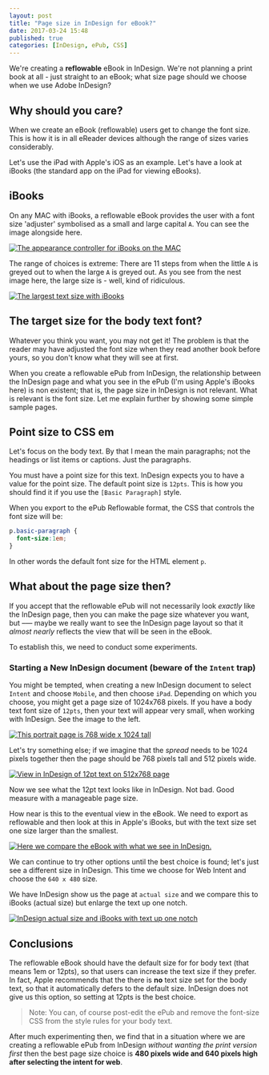 ```yaml
---
layout: post
title: "Page size in InDesign for eBook?"
date: 2017-03-24 15:48
published: true
categories: [InDesign, ePub, CSS]
---
```

We're creating a **reflowable** eBook in InDesign. We're not planning a print book at all - just straight to an eBook; what size page should we choose when we use Adobe InDesign?

## Why should you care?

When we create an eBook (reflowable) users get to change the font size. This is how it is in all eReader devices although the range of sizes varies considerably.

Let's use the iPad with Apple's iOS as an example. Let's have a look at iBooks (the standard app on the iPad for viewing eBooks).

## iBooks

On any MAC with iBooks, a reflowable eBook provides the user with a font size 'adjuster' symbolised as a small and large capital `A`. You can see the image alongside here.

[![The appearance controller for iBooks on the MAC](/images/2017/03/ibooksfontsize.png)](/images/2017/03/ibooksfontsize.png)

The range of choices is extreme: There are 11 steps from when the little `A` is greyed out to when the large `A` is greyed out. As you see from the nest image here, the large size is - well, kind of ridiculous.

[![The largest text size with iBooks](/images/2017/03/ibooksenlargedtext.png)](/images/2017/03/ibooksenlargedtext.png)

## The target size for the body text font?

Whatever you think you want, you may not get it! The problem is that the reader may have adjusted the font size when they read another book before yours, so you don't know what they will see at first.

When you create a reflowable ePub from InDesign, the relationship between the InDesign page and what you see in the ePub (I'm using Apple's iBooks here) is non existent; that is, the page size in InDesign is not relevant. What is relevant is the font size. Let me explain further by showing some simple sample pages.

## Point size to CSS em

Let's focus on the body text. By that I mean the main paragraphs; not the headings or list items or captions. Just the paragraphs.

You must have a point size for this text. InDesign expects you to have a value for the point size. The default point size is `12pts`. This is how you should find it if you use the `[Basic Paragraph]` style.

When you export to the ePub Reflowable format, the CSS that controls the font size will be:

```css
p.basic-paragraph {
  font-size:1em;
}
```
In other words the default font size for the HTML element `p`.

## What about the page size then?

If you accept that the reflowable ePub will not necessarily look _exactly_ like the InDesign page, then you can make the page size whatever you want, but –— maybe we really want to see the InDesign page layout so that it _almost nearly_ reflects the view that will be seen in the eBook.

To establish this, we need to conduct some experiments.

### Starting a New InDesign document (beware of the `Intent` trap)

You might be tempted, when creating a new InDesign document to select `Intent` and choose `Mobile`, and then choose `iPad`. Depending on which you choose, you might get a page size of 1024x768 pixels. If you have a body text font size of `12pts`, then your text will appear very small, when working with InDesign. See the image to the left.

[![This portrait page is 768 wide x 1024 tall](/images/2017/03/ipadsize12pts.png)](/images/2017/03/ipadsize12pts.png)

Let's try something else; if we imagine that the _spread_ needs to be 1024 pixels together then the page should be 768 pixels tall and 512 pixels wide.

[![View in InDesign of 12pt text on 512x768 page](/images/2017/03/pagesize768512.png)](/images/2017/03/pagesize768512.png)

Now we see what the 12pt text looks like in InDesign. Not bad. Good measure with a manageable page size.

How near is this to the eventual view in the eBook. We need to export as reflowable and then look at this in Apple's iBooks, but with the text size set one size larger than the smallest.

[![Here we compare the eBook with what we see in InDesign.](/images/2017/03/pagesize768512_epub2.png)](/images/2017/03/pagesize768512_epub2.png)

We can continue to try other options until the best choice is found; let's just see a different size in InDesign. This time we choose for Web Intent and choose the `640 x 480` size.

We have InDesign show us the page at `actual size` and we compare this to iBooks (actual size) but enlarge the text up one notch.

[![InDesign actual size and iBooks with text up one notch](/images/2017/03/640480_iBook_2ndstep.png)](/images/2017/03/640480_iBook_2ndstep.png)

## Conclusions

The reflowable eBook should have the default size for for body text (that means 1em or 12pts), so that users can increase the text size if they prefer. In fact, Apple recommends that the there is **no** text size set for the body text, so that it automatically defers to the default size. InDesign does not give us this option, so setting at 12pts is the best choice.

> Note: You can, of course post-edit the ePub and remove the font-size CSS from the style rules for your body text.

After much experimenting then, we find that in a situation where we are creating a reflowable ePub from InDesign _without wanting the print version first_ then the best page size choice is **480 pixels wide and 640 pixels high after selecting the intent for web**.
